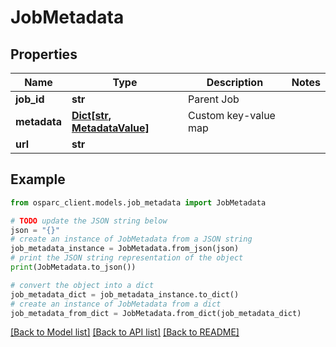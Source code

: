 # JobMetadata


## Properties

Name | Type | Description | Notes
------------ | ------------- | ------------- | -------------
**job_id** | **str** | Parent Job | 
**metadata** | [**Dict[str, MetadataValue]**](MetadataValue.md) | Custom key-value map | 
**url** | **str** |  | 

## Example

```python
from osparc_client.models.job_metadata import JobMetadata

# TODO update the JSON string below
json = "{}"
# create an instance of JobMetadata from a JSON string
job_metadata_instance = JobMetadata.from_json(json)
# print the JSON string representation of the object
print(JobMetadata.to_json())

# convert the object into a dict
job_metadata_dict = job_metadata_instance.to_dict()
# create an instance of JobMetadata from a dict
job_metadata_from_dict = JobMetadata.from_dict(job_metadata_dict)
```
[[Back to Model list]](../README.md#documentation-for-models) [[Back to API list]](../README.md#documentation-for-api-endpoints) [[Back to README]](../README.md)


